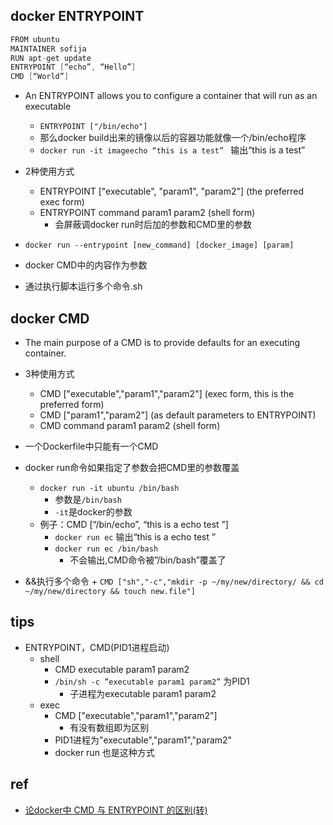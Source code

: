 
## docker ENTRYPOINT
```s
FROM ubuntu
MAINTAINER sofija
RUN apt-get update
ENTRYPOINT [“echo”, “Hello”]
CMD [“World”]
```
+ An ENTRYPOINT allows you to configure a container that will run as an executable
    + `ENTRYPOINT ["/bin/echo"]`
    + 那么docker build出来的镜像以后的容器功能就像一个/bin/echo程序
    + `docker run -it imageecho “this is a test” ` 输出“this is a test”

+ 2种使用方式
    + ENTRYPOINT ["executable", "param1", "param2"] (the preferred exec form) 
    + ENTRYPOINT command param1 param2 (shell form) 
        + 会屏蔽调docker run时后加的参数和CMD里的参数

+ `docker run --entrypoint [new_command] [docker_image] [param]`
+ docker CMD中的内容作为参数
+ 通过执行脚本运行多个命令.sh

## docker CMD
+ The main purpose of a CMD is to provide defaults for an executing container.
+ 3种使用方式
    + CMD ["executable","param1","param2"] (exec form, this is the preferred form) 
    + CMD ["param1","param2"] (as default parameters to ENTRYPOINT) 
    + CMD command param1 param2 (shell form) 

+ 一个Dockerfile中只能有一个CMD
+ docker run命令如果指定了参数会把CMD里的参数覆盖
    + `docker run -it ubuntu /bin/bash`
        + 参数是`/bin/bash`
        + `-it`是docker的参数
    + 例子：CMD [“/bin/echo”, “this is a echo test ”] 
        + `docker run ec` 输出“this is a echo test ”
        + `docker run ec /bin/bash`
            + 不会输出,CMD命令被”/bin/bash”覆盖了

+ &&执行多个命令
        + `CMD ["sh","-c","mkdir -p ~/my/new/directory/ && cd ~/my/new/directory && touch new.file"]`


## tips
+ ENTRYPOINT，CMD(PID1进程启动)
    + shell
        + CMD executable param1 param2
        + `/bin/sh -c ”executable param1 param2”` 为PID1
            + 子进程为executable param1 param2
    + exec
        + CMD ["executable","param1","param2"]
            + 有没有数组即为区别
        + PID1进程为"executable","param1","param2"
        + docker run 也是这种方式

## ref
+ [论docker中 CMD 与 ENTRYPOINT 的区别(转)](https://developer.aliyun.com/article/270424)